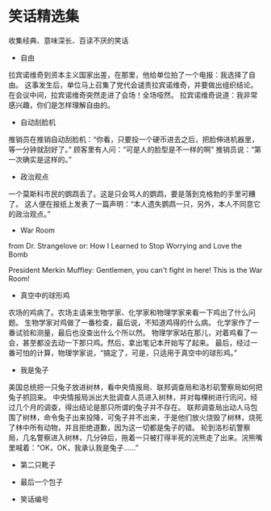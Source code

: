 # 笑话精选集

收集经典、意味深长、百读不厌的笑话

- 自由

拉宾诺维奇到资本主义国家出差，在那里，他给单位拍了一个电报：我选择了自由。
这事发生后，单位马上召集了党代会谴责拉宾诺维奇，并要做出组织结论。
在会议中间，拉宾诺维奇突然走进了会场！全场哑然。
拉宾诺维奇说道：我非常感兴趣，你们是怎样理解自由的。 

- 自动刮脸机

推销员在推销自动刮脸机：“你看，只要投一个硬币进去之后，把脸伸进机器里，等一分钟就刮好了。”
顾客里有人问：“可是人的脸型是不一样的啊”
推销员说：“第一次确实是这样的。”

- 政治观点

一个莫斯科市民的鹦鹉丢了。这是只会骂人的鹦鹉，要是落到克格勃的手里可糟了。
这人便在报纸上发表了一篇声明：“本人遗失鹦鹉一只，另外，本人不同意它的政治观点。”

- War Room

from Dr. Strangelove or: How I Learned to Stop Worrying and Love the Bomb

President Merkin Muffley: Gentlemen, you can't fight in here! This is the War Room!

- 真空中的球形鸡

农场的鸡病了。农场主请来生物学家、化学家和物理学家来看一下鸡出了什么问题。
生物学家对鸡做了一番检查，最后说，不知道鸡得的什么病。
化学家作了一番试验和测量，最后也没查出什么个所以然。
物理学家站在那儿，对着鸡看了一会，甚至都没去动一下那只鸡。然后，拿出笔记本开始写了起来。
最后，经过一番可怕的计算，物理学家说，“搞定了，可是，只适用于真空中的球形鸡。”

- 我是兔子

美国总统把一只兔子放进树林，看中央情报局、联邦调查局和洛杉矶警察局如何把兔子抓回来。
中央情报局派出大批调查人员进入树林，并对每棵树进行讯问，经过几个月的调查，得出结论是那只所谓的兔子并不存在。
联邦调查局出动人马包围了树林，命令兔子出来投降，可兔子并不出来，于是他们放火烧毁了树林，烧死了林中所有动物，并且拒绝道歉，因为这一切都是兔子的错。
轮到洛杉矶警察局，几名警察进入树林，几分钟后，拖着一只被打得半死的浣熊走了出来。浣熊嘴里喊着：“OK，OK，我承认我是兔子……”

- 第二只靴子

- 最后一个包子

- 笑话编号
